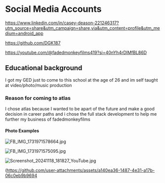 # Social Media Accounts
https://www.linkedin.com/in/casey-deason-221246317?utm_source=share&utm_campaign=share,via&utm_content=profile&utm_medium=android_app

https://github.com/DGK187 

https://youtube.com/@fadedmonkeyfilms419?si=40nYh4rDlMfBL86D
## Educational background
I got my GED just to come to this
school at the age of 26
and im self taught at
video/photo/music production
### Reason for coming to atlas
I chose atlas because I wanted to
be apart of the future and make a
good decision in career paths and i
chose the full stack development to
help me further my business of fadedmonkeyfilms
#### Photo Examples
![FB_IMG_1731971578664.jpg](https://github.com/user-attachments/assets/f3272ba0-3bce-4dab-99c7-6a113dd6acda)

![FB_IMG_1731971575095.jpg](https://github.com/user-attachments/assets/0188a64d-10bc-47c8-9cce-ed5b7f6117cf)

![Screenshot_20241118_181827_YouTube.jpg](https://github.com/user-attachments/assets/aafc3d46-f237-4423-8a17-8cb9cf8f50c5)

(https://github.com/user-attachments/assets/a140ea36-1487-4e31-a17b-06c0eb9b9694
